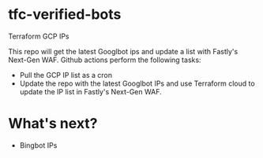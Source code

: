 <!-- [![get-and-update-verified-bots-list](https://github.com/BrooksCunningham/tfc-verified-bots/actions/workflows/python_cron.yml/badge.svg?branch=main)](https://github.com/BrooksCunningham/tfc-verified-bot/actions/workflows/python_cron.yml) -->

# tfc-verified-bots
Terraform GCP IPs

This repo will get the latest Googlbot ips and update a list with Fastly's Next-Gen WAF. Github actions perform the following tasks: 
* Pull the GCP IP list as a cron
* Update the repo with the latest Googlbot IPs and use Terraform cloud to update the IP list in Fastly's Next-Gen WAF.


# What's next?
* Bingbot IPs
